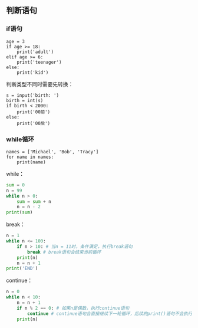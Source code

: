 ## 判断语句

### if语句

```
age = 3
if age >= 18:
    print('adult')
elif age >= 6:
    print('teenager')
else:
    print('kid')
```

判断类型不同时需要先转换：

```
s = input('birth: ')
birth = int(s)
if birth < 2000:
    print('00前')
else:
    print('00后')
```

### while循环

```
names = ['Michael', 'Bob', 'Tracy']
for name in names:
    print(name)
```

while：

```python
sum = 0
n = 99
while n > 0:
    sum = sum + n
    n = n - 2
print(sum)
```

break：

```python
n = 1
while n <= 100:
    if n > 10: # 当n = 11时，条件满足，执行break语句
        break # break语句会结束当前循环
    print(n)
    n = n + 1
print('END')
```

continue：

```python
n = 0
while n < 10:
    n = n + 1
    if n % 2 == 0: # 如果n是偶数，执行continue语句
        continue # continue语句会直接继续下一轮循环，后续的print()语句不会执行
    print(n)
```

